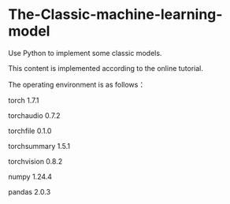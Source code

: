 # The-Classic-machine-learning-model

Use Python to implement some classic models.

This content is implemented according to the online tutorial.

The operating environment is as follows：

torch               1.7.1

torchaudio          0.7.2

torchfile           0.1.0

torchsummary        1.5.1

torchvision         0.8.2

numpy               1.24.4

pandas              2.0.3
